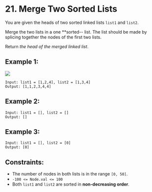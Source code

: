 # 21. Merge Two Sorted Lists

You are given the heads of two sorted linked lists `list1` and `list2`.

Merge the two lists in a one **sorted-- list. The list should be made by splicing together the nodes of the first two lists.

Return *the head of the merged linked list*.

## Example 1:

![](https://assets.leetcode.com/uploads/2020/10/03/merge_ex1.jpg)

```
Input: list1 = [1,2,4], list2 = [1,3,4]
Output: [1,1,2,3,4,4]
```

## Example 2:

```
Input: list1 = [], list2 = []
Output: []
```

## Example 3:

```
Input: list1 = [], list2 = [0]
Output: [0]
```

## Constraints:

 - The number of nodes in both lists is in the range `[0, 50]`.
 - `-100 <= Node.val <= 100`
 - Both `list1` and `list2` are sorted in **non-decreasing order**.